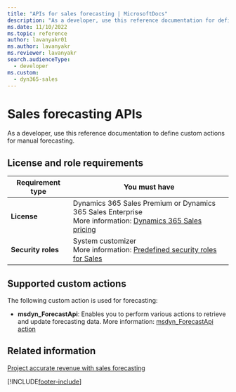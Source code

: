 ```yaml
---
title: "APIs for sales forecasting | MicrosoftDocs"
description: "As a developer, use this reference documentation for defining custom actions for manual forecasting."
ms.date: 11/10/2022
ms.topic: reference
author: lavanyakr01
ms.author: lavanyakr
ms.reviewer: lavanyakr
search.audienceType: 
  - developer
ms.custom: 
  - dyn365-sales
---
```

# Sales forecasting APIs 

As a developer, use this reference documentation to define custom actions for manual forecasting.

## License and role requirements
| Requirement type | You must have |  
|-----------------------|---------|
| **License** | Dynamics 365 Sales Premium or Dynamics 365 Sales Enterprise  <br>More information: [Dynamics 365 Sales pricing](https://dynamics.microsoft.com/sales/pricing/) |
| **Security roles** | System customizer <br>  More information: [Predefined security roles for Sales](../../security-roles-for-sales.md)|


## Supported custom actions

The following custom action is used for forecasting:

- **msdyn_ForecastApi**: Enables you to perform various actions to retrieve and update forecasting data. More information: [msdyn_ForecastApi action](custom-actions\msdyn_ForecastApi.md)

## Related information

[Project accurate revenue with sales forecasting](../../project-accurate-revenue-sales-forecasting.md)


[!INCLUDE[footer-include](../../../includes/footer-banner.md)]
